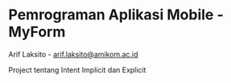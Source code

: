 # Pemrograman Aplikasi Mobile - MyForm
Arif Laksito - arif.laksito@amikom.ac.id

Project tentang Intent Implicit dan Explicit
